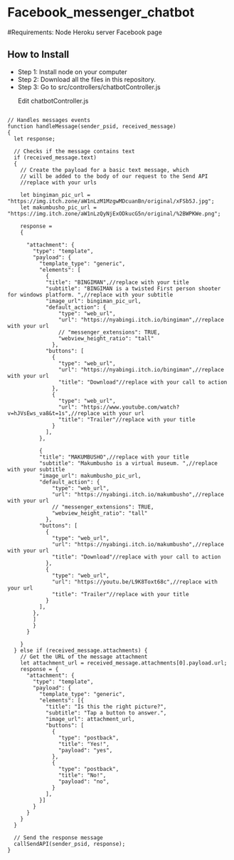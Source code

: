# Facebook_messenger_chatbot

#Requirements:
Node
Heroku server
Facebook page

<nl></nl>
  <h2>How to Install</h2>
  <ul>
    <li>Step 1: Install node on your computer</li>
    <li>Step 2: Download all the files in this repository.</li>
    <li>Step 3: Go to src/controllers/chatbotController.js</li>
  <p> Edit chatbotController.js</p>

  </ul>
  
<pre>
<code>
// Handles messages events
function handleMessage(sender_psid, received_message)
{
  let response;

  // Checks if the message contains text
  if (received_message.text)
  {
    // Create the payload for a basic text message, which
    // will be added to the body of our request to the Send API
    //replace with your urls
    
    let bingiman_pic_url = "https://img.itch.zone/aW1nLzM1MzgwMDcuanBn/original/xFSb5J.jpg";
    let makumbusho_pic_url = "https://img.itch.zone/aW1nLzQyNjExODkucG5n/original/%2BWPKWe.png";
    
    response =
    {

      "attachment": {
        "type": "template",
        "payload": {
          "template_type": "generic",
          "elements": [
            {
            "title": "BINGIMAN",//replace with your title
            "subtitle": "BINGIMAN is a twisted First person shooter for windows platform. ",//replace with your subtitle
            "image_url": bingiman_pic_url,
            "default_action": {
                "type": "web_url",
                "url": "https://nyabingi.itch.io/bingiman",//replace with your url
                // "messenger_extensions": TRUE,
                "webview_height_ratio": "tall"
              },
            "buttons": [
              {
                "type": "web_url",
                "url": "https://nyabingi.itch.io/bingiman",//replace with your url
                "title": "Download"//replace with your call to action
              },
              {
                "type": "web_url",
                "url": "https://www.youtube.com/watch?v=hJVsEws_va8&t=1s",//replace with your url
                "title": "Trailer"//replace with your title
              }
            ],
          },

          {
          "title": "MAKUMBUSHO",//replace with your title
          "subtitle": "Makumbusho is a virtual museum. ",//replace with your subtitle
          "image_url": makumbusho_pic_url,
          "default_action": {
              "type": "web_url",
              "url": "https://nyabingi.itch.io/makumbusho",//replace with your url
              // "messenger_extensions": TRUE,
              "webview_height_ratio": "tall"
            },
          "buttons": [
            {
              "type": "web_url",
              "url": "https://nyabingi.itch.io/makumbusho",//replace with your url
              "title": "Download"//replace with your call to action
            },
            {
              "type": "web_url",
              "url": "https://youtu.be/L9K8Toxt68c",//replace with your url
              "title": "Trailer"//replace with your title
            }
          ],
        },
        ]
        }
      }

    }
  } else if (received_message.attachments) {
    // Get the URL of the message attachment
    let attachment_url = received_message.attachments[0].payload.url;
    response = {
      "attachment": {
        "type": "template",
        "payload": {
          "template_type": "generic",
          "elements": [{
            "title": "Is this the right picture?",
            "subtitle": "Tap a button to answer.",
            "image_url": attachment_url,
            "buttons": [
              {
                "type": "postback",
                "title": "Yes!",
                "payload": "yes",
              },
              {
                "type": "postback",
                "title": "No!",
                "payload": "no",
              }
            ],
          }]
        }
      }
    }
  }

  // Send the response message
  callSendAPI(sender_psid, response);
}

</code></pre>
